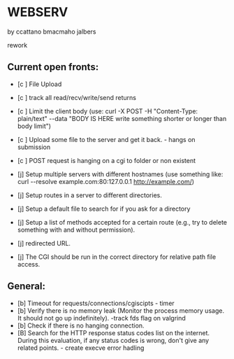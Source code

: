# WEBSERV
 by ccattano bmacmaho jalbers


rework

## Current open fronts:

- [c ] File Upload
- [c ] track all read/recv/write/send returns
- [c ] Limit the client body (use: curl -X POST -H "Content-Type: plain/text" --data "BODY IS HERE write something shorter or longer than body limit")
- [c ] Upload some file to the server and get it back.
        - hangs on submission
- [c ] POST  request is hanging on a cgi to folder or non existent



- [j] Setup multiple servers with different hostnames (use something like: curl --resolve example.com:80:127.0.0.1 http://example.com/)

- [j] Setup routes in a server to different directories.
- [j] Setup a default file to search for if you ask for a directory
- [j] Setup a list of methods accepted for a certain route (e.g., try to delete something with and without permission).
- [j] redirected URL.
- [j] The CGI should be run in the correct directory for relative path file access.

## General:
- [b] Timeout for requests/connections/cgiscipts - timer
- [b] Verify there is no memory leak (Monitor the process memory usage. It should not go up indefinitely).
        -track fds flag on valgrind
- [b] Check if there is no hanging connection.
- [B] Search for the HTTP response status codes list on the internet. During this evaluation, if any status codes is wrong, don't give any related points.
        - create execve error hadling

